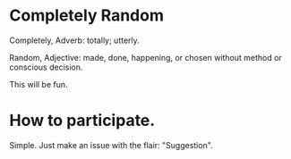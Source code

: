 # Completely Random
Completely, Adverb: totally; utterly.

Random, Adjective: made, done, happening, or chosen without method or conscious decision.

This will be fun.
# How to participate.
Simple. Just make an issue with the flair: "Suggestion".
